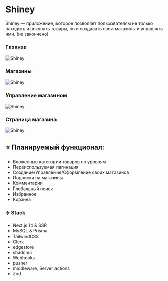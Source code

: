 # Shiney

Shiney — приложение, которое позволяет пользователям не только находить и покупать товары, но и создавать свои магазины и управлять ими. (не закончено)

### Главная

![Shiney](https://i.ibb.co/QMfY8mf/image.png)

### Магазины

![Shiney](https://i.ibb.co/cv4BXGT/shiney2.png)

### Управление магазином

![Shiney](https://i.ibb.co/MpvxPRk/adm.png)

### Страница магазина

![Shiney]()

## ⭐ Планируемый функционал:

- Вложенные категории товаров по уровням
- Переиспользуемая пагинация
- Создание/Управление/Оформление своих магазинов
- Подписки на магазины
- Комментарии
- Глобальный поиск
- Избранное
- Корзина

### ✈️ Stack

- Next.js 14 & SSR
- MySQL & Prisma
- TailwindCSS
- Clerk
- edgestore
- shadcnui
- Webhooks
- pusher
- middleware, Server actions
- Zod
